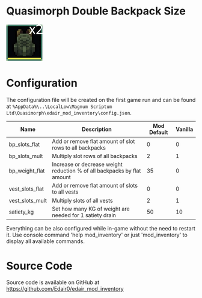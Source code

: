 # Quasimorph Double Backpack Size

![thumbnail icon](media/thumbnail.png)

# Configuration

The configuration file will be created on the first game run and can be found at
`%AppData%\..\LocalLow\Magnum Scriptum Ltd\Quasimorph\edair_mod_inventory\config.json`.

|Name|Description|Mod Default|Vanilla|
|--|--|--|--|
|bp_slots_flat|Add or remove flat amount of slot rows to all backpacks|0|0|
|bp_slots_mult|Multiply slot rows of all backpacks|2|1|
|bp_weight_flat|Increase or decrease weight reduction % of all backpacks by flat amount|35|0|
|vest_slots_flat|Add or remove flat amount of slots to all vests|0|0|
|vest_slots_mult|Multiply slots of all vests|2|1|
|satiety_kg|Set how many KG of weight are needed for 1 satiety drain|50|10|

Everything can be also configured while in-game without the need to restart it.
Use console command 'help mod_inventory' or just 'mod_inventory' to display all available commands.

# Source Code
Source code is available on GitHub at https://github.com/Edair0/edair_mod_inventory
